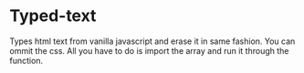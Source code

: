 # Typed-text
Types html text from vanilla javascript and erase it in same fashion.
You can ommit the css. 
All you have to do is import the array and run it through the function.
